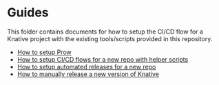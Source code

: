 # Guides

This folder contains documents for how to setup the CI/CD flow for a Knative
project with the existing tools/scripts provided in this repository. 

- [How to setup Prow](./prow_setup.md)
- [How to setup CI/CD flows for a new repo with helper scripts](../scripts)
- [How to setup automated releases for a new repo](./release_setup.md)
- [How to manually release a new version of Knative](./manual_release.md)
